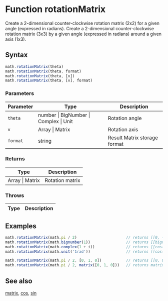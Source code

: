<!-- Note: This file is automatically generated from source code comments. Changes made in this file will be overridden. -->

# Function rotationMatrix

Create a 2-dimensional counter-clockwise rotation matrix (2x2) for a given angle (expressed in radians).
Create a 2-dimensional counter-clockwise rotation matrix (3x3) by a given angle (expressed in radians) around a given axis (1x3).


## Syntax

```js
math.rotationMatrix(theta)
math.rotationMatrix(theta, format)
math.rotationMatrix(theta, [v])
math.rotationMatrix(theta, [v], format)
```

### Parameters

Parameter | Type | Description
--------- | ---- | -----------
`theta` | number &#124; BigNumber &#124; Complex &#124; Unit | Rotation angle
`v` | Array &#124; Matrix | Rotation axis
`format` | string | Result Matrix storage format

### Returns

Type | Description
---- | -----------
Array &#124; Matrix | Rotation matrix


### Throws

Type | Description
---- | -----------


## Examples

```js
math.rotationMatrix(math.pi / 2)                      // returns [[0, -1], [1, 0]]
math.rotationMatrix(math.bignumber(1))                // returns [[bignumber(cos(1)), bignumber(-sin(1))], [bignumber(sin(1)), bignumber(cos(1))]]
math.rotationMatrix(math.complex(1 + i))              // returns [[cos(1 + i), -sin(1 + i)], [sin(1 + i), cos(1 + i)]]
math.rotationMatrix(math.unit('1rad'))                // returns [[cos(1), -sin(1)], [sin(1), cos(1)]]

math.rotationMatrix(math.pi / 2, [0, 1, 0])           // returns [[0, 0, 1], [0, 1, 0], [-1, 0, 0]]
math.rotationMatrix(math.pi / 2, matrix([0, 1, 0]))   // returns matrix([[0, 0, 1], [0, 1, 0], [-1, 0, 0]])

```


## See also

[matrix](matrix.md),
[cos](cos.md),
[sin](sin.md)
